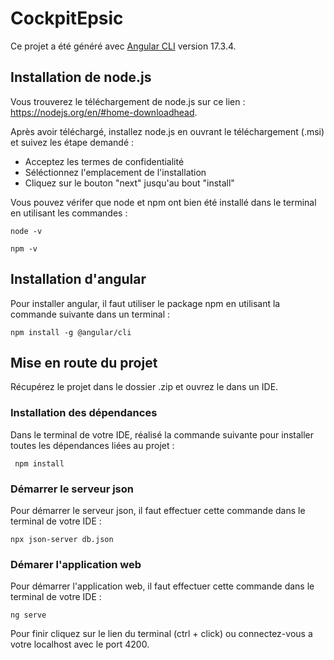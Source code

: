 # CockpitEpsic

Ce projet a été généré avec [Angular CLI](https://github.com/angular/angular-cli) version 17.3.4.

## Installation de node.js

Vous trouverez le téléchargement de node.js sur ce lien : https://nodejs.org/en/#home-downloadhead.

Après avoir téléchargé, installez node.js en ouvrant le téléchargement (.msi) et suivez les étape demandé : 
- Acceptez les termes de confidentialité
- Séléctionnez l'emplacement de l'installation
- Cliquez sur le bouton "next" jusqu'au bout "install"

Vous pouvez vérifer que node et npm ont bien été installé dans le terminal en utilisant les commandes :
```
node -v
```

```
npm -v
```

## Installation d'angular

Pour installer angular, il faut utiliser le package npm en utilisant la commande suivante dans un terminal : 

```
npm install -g @angular/cli
```

## Mise en route du projet

Récupérez le projet dans le dossier .zip et ouvrez le dans un IDE.

### Installation des dépendances

Dans le terminal de votre IDE, réalisé la commande suivante pour installer toutes les dépendances liées au projet :

```
 npm install
``` 


### Démarrer le serveur json

Pour démarrer le serveur json, il faut effectuer cette commande dans le terminal de votre IDE :

```
npx json-server db.json
```

### Démarer l'application web

Pour démarrer l'application web, il faut effectuer cette commande dans le terminal de votre IDE :

```
ng serve
```

Pour finir cliquez sur le lien du terminal (ctrl + click) ou connectez-vous a votre localhost avec le port 4200.


